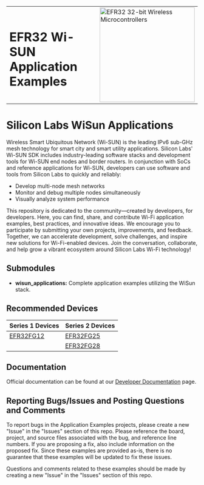 <table border="0">
  <tr>
    <td align="left" valign="middle">
      <h1>EFR32 Wi-SUN Application Examples</h1>
    </td>
    <td align="left" valign="middle">
      <a href="https://www.silabs.com/wireless/wi-sun">
        <img src="http://pages.silabs.com/rs/634-SLU-379/images/WGX-transparent.png"  title="Silicon Labs Gecko and Wireless Gecko MCUs" alt="EFR32 32-bit Wireless Microcontrollers" width="250"/>
      </a>
    </td>
  </tr>
</table>

# Silicon Labs WiSun Applications #

Wireless Smart Ubiquitous Network (Wi-SUN) is the leading IPv6 sub-GHz mesh technology for smart city and smart utility applications. Silicon Labs' Wi-SUN SDK includes industry-leading software stacks and development tools for Wi-SUN end nodes and border routers. In conjunction with SoCs and reference applications for Wi-SUN, developers can use software and tools from Silicon Labs to quickly and reliably:

- Develop multi-node mesh networks
- Monitor and debug multiple nodes simultaneously
- Visually analyze system performance

This repository is dedicated to the community—created by developers, for developers. Here, you can find, share, and contribute Wi-Fi application examples, best practices, and innovative ideas. We encourage you to participate by submitting your own projects, improvements, and feedback. Together, we can accelerate development, solve challenges, and inspire new solutions for Wi-Fi-enabled devices. Join the conversation, collaborate, and help grow a vibrant ecosystem around Silicon Labs Wi-Fi technology!

## Submodules ##

- **wisun_applications:**
  Complete application examples utilizing the WiSun stack.

## Recommended Devices ##

| **Series 1 Devices** | **Series 2 Devices** |
|----------------------|----------------------|
| [EFR32FG12](https://www.silabs.com/wireless/proprietary/efr32fg12-series-1-sub-ghz-2-4-ghz-socs) | [EFR32FG25](https://www.silabs.com/wireless/proprietary/efr32fg25-sub-ghz-wireless-socs) |
|  | [EFR32FG28](https://www.silabs.com/wireless/proprietary/efr32fg28-sub-ghz-wireless-socs) |

## Documentation ##

Official documentation can be found at our [Developer Documentation](https://docs.silabs.com/wisun/latest/) page.

## Reporting Bugs/Issues and Posting Questions and Comments ##

To report bugs in the Application Examples projects, please create a new "Issue" in the "Issues" section of this repo. Please reference the board, project, and source files associated with the bug, and reference line numbers. If you are proposing a fix, also include information on the proposed fix. Since these examples are provided as-is, there is no guarantee that these examples will be updated to fix these issues.

Questions and comments related to these examples should be made by creating a new "Issue" in the "Issues" section of this repo.
